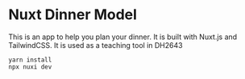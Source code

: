 # Nuxt Dinner Model 

This is an app to help you plan your dinner. It is built with Nuxt.js and TailwindCSS. It is used as a teaching tool in DH2643
    
    yarn install 
    npx nuxi dev

